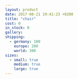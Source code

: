 ```yaml
---
layout: product
date: 2017-08-21 19:41:23 +0200
title: "chair"
cost: 0
in_stock: 0
gallery:
shipping:
  - germany: 100
    europe: 200
    world: 300
sizes:
  - small: true
    medium: true
    large: true
---
```

